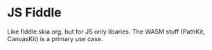 JS Fiddle
=========

Like fiddle.skia.org, but for JS only libaries. The WASM stuff (PathKit, CanvasKit) is a primary
use case.

